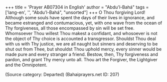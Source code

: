 +++
title = 'Prayer AB07304 in English'
author = "Abdu'l-Bahá"
tags = ['lang-en', '', "Abdu'l-Bahá", "unsorted"]
+++
O Thou forgiving Lord!
Although some souls have spent the days of their lives in ignorance, and became estranged and contumacious, yet, with one wave from the ocean of Thy forgiveness, all those encompassed by sin will be set free.  Whomsoever Thou willest Thou makest a confidant, and whosoever is not the object of Thy choice is accounted a transgressor.  Shouldst Thou deal with us with Thy justice, we are all naught but sinners and deserving to be shut out from Thee, but shouldst Thou uphold mercy, every sinner would be made pure and every stranger a friend.  Bestow, then, Thy forgiveness and pardon, and grant Thy mercy unto all.
Thou art the Forgiver, the Lightgiver and the Omnipotent.

(Source category: Departed)
(Bahaiprayers.net ID: 207)
